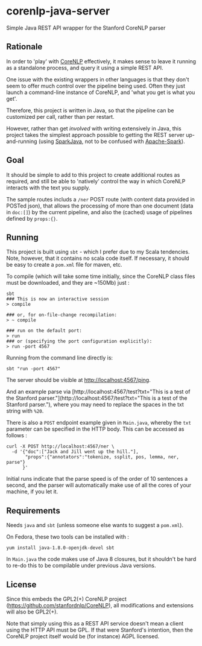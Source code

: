 # corenlp-java-server
Simple Java REST API wrapper for the Stanford CoreNLP parser

## Rationale

In order to 'play' with [CoreNLP](http://nlp.stanford.edu/software/corenlp.shtml) 
effectively, it makes sense to leave it running as a standalone process, 
and query it using a simple REST API.

One issue with the existing wrappers in other languages is that they 
don't seem to offer much control over the pipeline being used.  Often they
just launch a command-line instance of CoreNLP, and 'what you get is what you get'.

Therefore, this project is written in Java, so that the pipeline can
be customized per call, rather than per restart.

However, rather than get *involved* with writing extensively in Java, this project
takes the simplest approach possible to getting the REST server up-and-running
(using [SparkJava](http://sparkjava.com/documentation.html), 
not to be confused with [Apache-Spark](https://spark.apache.org/)).

## Goal

It should be simple to add to this project to create additional routes
as required, and still be able to 'natively' control the way in which CoreNLP
interacts with the text you supply.

The sample routes includs a ```/ner``` POST route (with content data provided 
in POSTed json), that allows the processing of more than one 
document (data in ```doc:[]```) by the current pipeline, 
and also the (cached) usage of pipelines defined by ```props:{}```.

## Running

This project is built using ```sbt``` - which I prefer due to my 
Scala tendencies.  Note, however, that it contains no scala code 
itself.  If necessary, it should be easy to create a ```pom.xml``` file 
for maven, etc.

To compile (which will take some time initially, since the CoreNLP 
class files must be downloaded, and they are ~150Mb) just :
```
sbt
### This is now an interactive session
> compile

### or, for on-file-change recompilation:
> ~ compile

### run on the default port:
> run
### or (specifying the port configuration explicitly):
> run -port 4567
```

Running from the command line directly is: 
```
sbt "run -port 4567"
```

The server should be visible at [http://localhost:4567/ping](http://localhost:4567/ping).

And an example parse via [http://localhost:4567/test?txt="This is a test of the Stanford parser."](http://localhost:4567/test?txt="This is a test of the Stanford parser."),
where you may need to replace the spaces in the txt string with ```%20```.

There is also a ```POST``` endpoint example given in ```Main.java```, 
whereby the ```txt``` parameter can be specified in the HTTP body.  This can be 
accessed as follows :

```
curl -X POST http://localhost:4567/ner \
  -d '{"doc":["Jack and Jill went up the hill."],
       "props":{"annotators":"tokenize, ssplit, pos, lemma, ner, parse"}
      }'
```

Initial runs indicate that the parse speed is of the order of 10 sentences a second, and the parser will automatically make use of all the cores of your machine, if you let it.

## Requirements

Needs ```java``` and ```sbt``` (unless someone else wants to suggest a ```pom.xml```).

On Fedora, these two tools can be installed with : 

```
yum install java-1.8.0-openjdk-devel sbt
```

In ```Main.java``` the code makes use of Java 8 closures, but it shouldn't be hard to 
re-do this to be compilable under previous Java versions.


## License

Since this embeds the GPL2(+) CoreNLP project (https://github.com/stanfordnlp/CoreNLP), 
all modifications and extensions will also be GPL2(+).

Note that simply using this as a REST API service doesn't mean a client 
using the HTTP API must be GPL.  If that were Stanford's intention, 
then the CoreNLP project itself would be (for instance) AGPL licensed.

